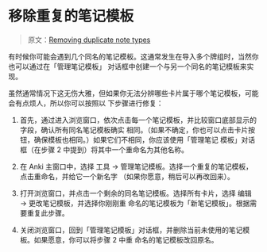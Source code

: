 # 移除重复的笔记模板

> 原文：[Removing duplicate note types](https://faqs.ankiweb.net/removing-duplicate-note-types.html)

有时候你可能会遇到几个同名的笔记模板。这通常发生在导入多个牌组时，当然你也可以通过在「管理笔记模板」
对话框中创建一个与另一个同名的笔记模板来实现。

虽然通常情况下这无伤大雅，但如果你无法分辨哪些卡片属于哪个笔记模板，可能会有点烦人，所以你可以按照以
下步骤进行修复：

1. 首先，通过进入浏览窗口，依次点击每一个笔记模板，并比较窗口底部显示的字段，确认所有同名笔记模板确实
   相同。（如果不确定，你也可以点击卡片按钮，确保模板也相同。）如果它们不相同，你应该使用「管理笔记
   模板」对话框（在步骤 2 中提到）将其中一个重命名为其他名称。

2. 在 Anki 主窗口中，选择 工具 → 管理笔记模板。选择一个重复的笔记模板，点击重命名，并给它一个新名字
   （如果你愿意，稍后可以再改回来）。

3. 打开浏览窗口，并点击一个剩余的同名笔记模板。选择所有卡片，选择 编辑 → 更改笔记模板，并选择你刚刚重
   命名的笔记模板为「新笔记模板」。根据需要重复此步骤。

4. 关闭浏览窗口，回到「管理笔记模板」对话框，并删除当前未使用的笔记模板。如果愿意，你可以将步骤 2 中重
   命名的笔记模板改回原名。
